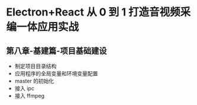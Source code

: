 # Electron+React 从 0 到 1 打造音视频采编一体应用实战

## 第八章-基建篇-项目基础建设

- 制定项目目录结构
- 应用程序的全局变量和环境变量配置
- master 的初始化
- 接入 ipc
- 接入 ffmpeg

